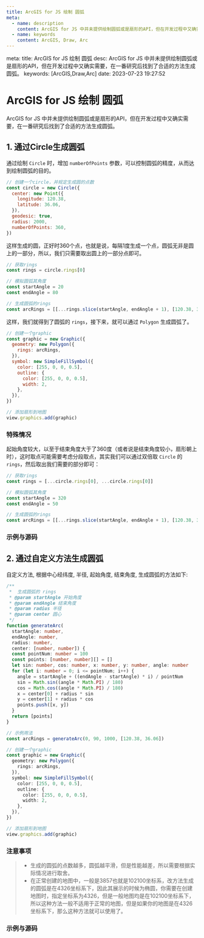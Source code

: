 ```yaml
---
title: ArcGIS for JS 绘制 圆弧
meta:
  - name: description
    content: ArcGIS for JS 中并未提供绘制圆弧或是扇形的API，但在开发过程中又确实需要，在一番研究后找到了合适的方法生成圆弧。
  - name: keywords
    content: ArcGIS, Draw, Arc
---
```


<route lang="yaml">
meta:
  title: ArcGIS for JS 绘制 圆弧
  desc: ArcGIS for JS 中并未提供绘制圆弧或是扇形的API，但在开发过程中又确实需要，在一番研究后找到了合适的方法生成圆弧。
  keywords: [ArcGIS,Draw,Arc]
  date: 2023-07-23 19:27:52
</route>

# ArcGIS for JS 绘制 圆弧

ArcGIS for JS 中并未提供绘制圆弧或是扇形的API，但在开发过程中又确实需要，在一番研究后找到了合适的方法生成圆弧。

## 1. 通过Circle生成圆弧

通过绘制 `Circle` 时，增加 `numberOfPoints` 参数，可以控制圆弧的精度，从而达到绘制圆弧的目的。

```js
// 创建一个circle，并规定生成圆的点数
const circle = new Circle({
  center: new Point({
    longitude: 120.38,
    latitude: 36.06,
  }),
  geodesic: true,
  radius: 2000,
  numberOfPoints: 360,
})
```

这样生成的圆，正好时360个点，也就是说，每隔1度生成一个点，圆弧无非是圆上的一部分，所以，我们只需要取出圆上的一部分点即可。

```js
// 获取rings
const rings = circle.rings[0]

// 模拟圆弧其角度
const startAngle = 20
const endAngle = 80

// 生成圆弧的rings
const arcRings = [[...rings.slice(startAngle, endAngle + 1), [120.38, 36.06]]]
```

这样，我们就得到了圆弧的 `rings`，接下来，就可以通过 `Polygon` 生成圆弧了。

```js
// 创建一个graphic
const graphic = new Graphic({
  geometry: new Polygon({
    rings: arcRings,
  }),
  symbol: new SimpleFillSymbol({
    color: [255, 0, 0, 0.5],
    outline: {
      color: [255, 0, 0, 0.5],
      width: 2,
    },
  }),
})

// 添加扇形到地图
view.graphics.add(graphic)
```

### 特殊情况

起始角度较大，以至于结束角度大于了360度（或者说是结束角度较小，扇形朝上时），这时取点可能需要考虑分段取点，其实我们可以通过双倍取 `Circle` 的 `rings`，然后取出我们需要的部分即可：

```js
// 获取rings
const rings = [...circle.rings[0], ...circle.rings[0]]

// 模拟圆弧其角度
const startAngle = 320
const endAngle = 50

// 生成圆弧的rings
const arcRings = [[...rings.slice(startAngle, endAngle + 1), [120.38, 36.06]]]
```

### 示例与源码

<CustomFrame route="/arcgis/draw-arc-by-circle" />

## 2. 通过自定义方法生成圆弧

自定义方法, 根据中心经纬度, 半径, 起始角度, 结束角度, 生成圆弧的方法如下:

```ts
/**
 *  生成圆弧的 rings
 * @param startAngle 开始角度
 * @param endAngle 结束角度
 * @param radius 半径
 * @param center 圆心
 */
function generateArc(
  startAngle: number,
  endAngle: number,
  radius: number,
  center: [number, number]) {
  const pointNum: number = 100
  const points: [number, number][] = []
  let sin: number, cos: number, x: number, y: number, angle: number
  for (let i: number = 0; i <= pointNum; i++) {
    angle = startAngle + ((endAngle - startAngle) * i) / pointNum
    sin = Math.sin((angle * Math.PI) / 180)
    cos = Math.cos((angle * Math.PI) / 180)
    x = center[0] + radius * sin
    y = center[1] + radius * cos
    points.push([x, y])
  }
  return [points]
}

// 示例用法
const arcRings = generateArc(0, 90, 1000, [120.38, 36.06])

// 创建一个graphic
const graphic = new Graphic({
  geometry: new Polygon({
    rings: arcRings,
  }),
  symbol: new SimpleFillSymbol({
    color: [255, 0, 0, 0.5],
    outline: {
      color: [255, 0, 0, 0.5],
      width: 2,
    },
  }),
})

// 添加扇形到地图
view.graphics.add(graphic)
```

### 注意事项
>  - 生成的圆弧的点数越多，圆弧越平滑，但是性能越差，所以需要根据实际情况进行取舍。
>  - 在正常创建的地图中，一般是3857也就是102100坐标系，改方法生成的圆弧是在4326坐标系下，因此其展示的时候为椭圆，你需要在创建地图时，指定坐标系为4326，但是一般地图均是在102100坐标系下，所以这种方法一般不适用于正常的地图，但是如果你的地图是在4326坐标系下，那么这种方法就可以使用了。

### 示例与源码

<CustomFrame route="/arcgis/draw-arc-custom" />

